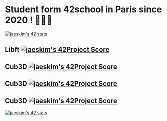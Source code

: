 # Student form 42school in Paris since 2020 ! 🏄🏻‍♀️

[![jaeskim's 42 stats](https://badge42.herokuapp.com/api/stats/jurichar?privacyName=true&privacyEmail=true)](https://github.com/jurichar)

## Libft [![jaeskim's 42Project Score](https://badge42.herokuapp.com/api/project/jurichar/libft)](https://github.com/JaeSeoKim/badge42)
## Cub3D [![jaeskim's 42Project Score](https://badge42.herokuapp.com/api/project/jurichar/minishell)](https://github.com/JaeSeoKim/badge42)
## Cub3D [![jaeskim's 42Project Score](https://badge42.herokuapp.com/api/project/jurichar/cub3d)](https://github.com/JaeSeoKim/badge42)
## Cub3D [![jaeskim's 42Project Score](https://badge42.herokuapp.com/api/project/jurichar/cub3d)](https://github.com/JaeSeoKim/badge42)

[![jaeskim's 42 stats](https://badge42.herokuapp.com/api/stats/jurichar?privacyName=true&privacyEmail=true&cursus=C%20Piscine)](https://github.com/JaeSeoKim/badge42)
